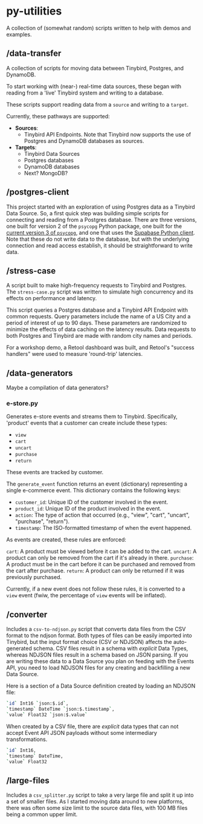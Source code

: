 # py-utilities

A collection of (somewhat random) scripts written to help with demos and examples. 

## /data-transfer
A collection of scripts for moving data between Tinybird, Postgres, and DynamoDB.

To start working with (near-) real-time data sources, these began with reading from a 'live' Tinybird system and writing to a database. 

These scripts support reading data from a `source` and writing to a `target`.

Currently, these pathways are supported: 
* **Sources**: 
  * Tinybird API Endpoints. Note that Tinybird now supports the use of Postgres and DynamoDB databases as sources. 
* **Targets**:
  * Tinybird Data Sources
  * Postgres databases
  * DynamoDB databases
  * Next? MongoDB?



## /postgres-client

This project started with an exploration of using Postgres data as a Tinybird Data Source. So, a first quick step was building simple scripts for connecting and reading from a Postgres database. There are three versions, one built for version 2 of the `psycopg` Python package, one built for the [current version 3 of `psycopg`](https://www.psycopg.org/), and one that uses the [Supabase Python client](https://supabase.com/docs/reference/python/introduction). Note that these do not write data to the database, but with the underlying connection and read access establish, it should be straightforward to write  data. 
  
## /stress-case

A script built to make high-frequency requests to Tinybird and Postgres. The `stress-case.py` script was written to simulate high concurrency and its effects on performance and latency. 

This script queries a Postgres database and a Tinybird API Endpoint with common requests. Query parameters include the name of a US City and a period of interest of up to 90 days. These parameters are randomized to minimize the effects of data caching on the latency results. Data requests to both Postgres and Tinybird are made with random city names and periods. 

For a workshop demo, a Retool dashboard was built, and Retool's "success handlers" were used to measure 'round-trip' latencies. 

## /data-generators

Maybe a compilation of data generators? 

### e-store.py

Generates e-store events and streams them to Tinybird. Specifically, 'product' events that a customer can create include these types: 
* `view` 
* `cart` 
* `uncart` 
* `purchase` 
* `return`

These events are tracked by customer.

The `generate_event` function returns an event (dictionary) representing a single e-commerce event. This dictionary contains the following keys:

* `customer_id`: Unique ID of the customer involved in the event.
* `product_id`: Unique ID of the product involved in the event.
* `action`: The type of action that occurred (e.g., "view", "cart", "uncart", "purchase", "return").
* `timestamp`: The ISO-formatted timestamp of when the event happened.

As events are created, these rules are enforced:

`cart`: A product must be viewed before it can be added to the cart.
`uncart`: A product can only be removed from the cart if it's already in there.
`purchase`: A product must be in the cart before it can be purchased and removed from the cart after purchase.
`return`: A product can only be returned if it was previously purchased.

Currently, if a new event does not follow these rules, it is converted to a `view` event (fwiw, the percentage of `view` events will be inflated).


## /converter
Includes a `csv-to-ndjson.py` script that converts data files from the CSV format to the ndjson format. Both types of files can be easily imported into Tinybird, but the input format choice (CSV or NDJSON) affects the auto-generated schema.  CSV files result in a schema with *explicit* Data Types, whereas NDJSON files result in a schema based on JSON parsing. If you are writing these data to a Data Source you plan on feeding with the Events API, you need to load NDJSON files for any creating and backfilling a new Data Source.  

Here is a section of a Data Source definition created by loading an NDJSON file:

```bash
`id` Int16 `json:$.id`,
`timestamp` DateTime `json:$.timestamp`,
`value` Float32 `json:$.value`
```

When created by a CSV file, there are *explicit* data types that can not accept Event API JSON payloads without some intermediary transformations.  

```bash
`id` Int16,
`timestamp` DateTime,
`value` Float32
```

## /large-files
Includes a `csv_splitter.py` script to take a very large file and split it up into a set of smaller files. As I started moving data around to new platforms, there was often some size limit to the source data files, with 100 MB files being a common upper limit. 

 
